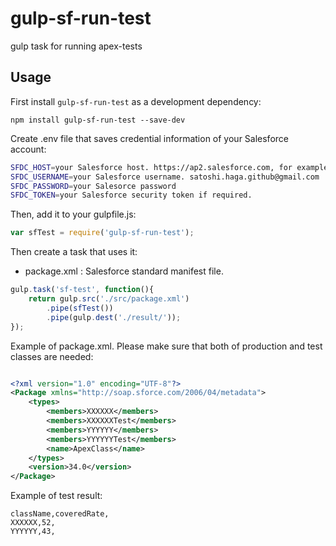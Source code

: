 # gulp-sf-run-test
gulp task for running apex-tests

## Usage


First install `gulp-sf-run-test` as a development dependency:

```shell
npm install gulp-sf-run-test --save-dev
```

Create .env file that saves credential information of your Salesforce account:

```bash
SFDC_HOST=your Salesforce host. https://ap2.salesforce.com, for example
SFDC_USERNAME=your Salesforce username. satoshi.haga.github@gmail.com
SFDC_PASSWORD=your Salesorce password
SFDC_TOKEN=your Salesforce security token if required.

```

Then, add it to your gulpfile.js:

```javascript
var sfTest = require('gulp-sf-run-test');
```

Then create a task that uses it:
 - package.xml : Salesforce standard manifest file.

```javascript
gulp.task('sf-test', function(){
    return gulp.src('./src/package.xml')
        .pipe(sfTest())
        .pipe(gulp.dest('./result/'));
});
```

Example of package.xml. Please make sure that both of production and test classes are needed:

```xml

<?xml version="1.0" encoding="UTF-8"?>
<Package xmlns="http://soap.sforce.com/2006/04/metadata">
    <types>
        <members>XXXXXX</members>
        <members>XXXXXXTest</members>
        <members>YYYYYY</members>
        <members>YYYYYYTest</members>
        <name>ApexClass</name>
    </types>
    <version>34.0</version>
</Package>
```

Example of test result:

```csv
className,coveredRate,
XXXXXX,52,
YYYYYY,43,
```
